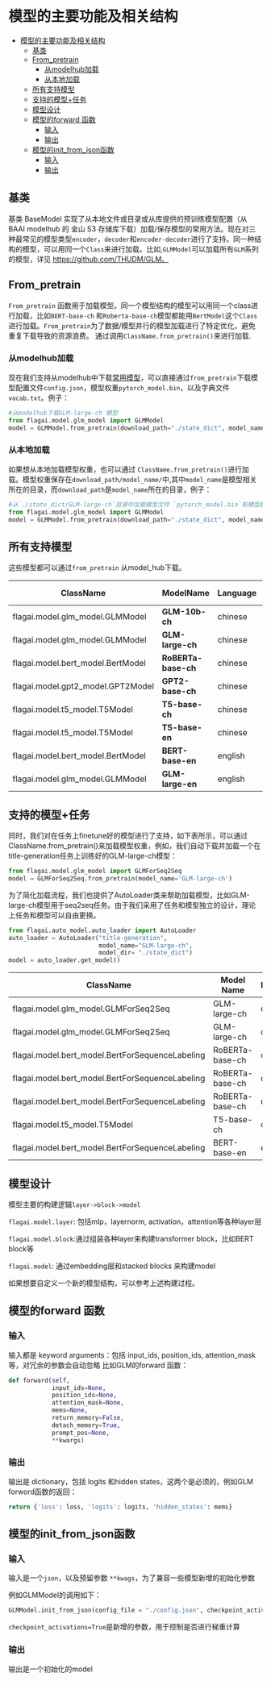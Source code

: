 # 模型的主要功能及相关结构
- [模型的主要功能及相关结构](#模型的主要功能及相关结构)
  - [基类](#基类)
  - [From_pretrain](#from_pretrain)
    - [从modelhub加载](#从modelhub加载)
    - [从本地加载](#从本地加载)
  - [所有支持模型](#所有支持模型)
  - [支持的模型+任务](#支持的模型任务)
  - [模型设计](#模型设计)
  - [模型的forward 函数](#模型的forward-函数)
    - [输入](#输入)
    - [输出](#输出)
  - [模型的init_from_json函数](#模型的init_from_json函数)
    - [输入](#输入-1)
    - [输出](#输出-1)
## 基类

基类 BaseModel 实现了从本地文件或目录或从库提供的预训练模型配置（从BAAI modelhub 的 金山 S3 存储库下载）加载/保存模型的常用方法。现在对三种最常见的模型类型`encoder`，`decoder`和`encoder-decoder`进行了支持。同一种结构的模型，可以用同一个`Class`来进行加载。比如,`GLMModel`可以加载所有`GLM`系列的模型，详见 https://github.com/THUDM/GLM。

## From_pretrain

`From_pretrain` 函数用于加载模型。同一个模型结构的模型可以用同一个class进行加载，比如`BERT-base-ch` 和`Roberta-base-ch`模型都能用`BertModel`这个`Class`进行加载。`From_pretrain`为了数据/模型并行的模型加载进行了特定优化，避免重复下载导致的资源浪费。
通过调用`ClassName.from_pretrain()`来进行加载.
### 从modelhub加载
现在我们支持从modelhub中下载[常用模型](#所有支持模型)，可以直接通过`from_pretrain`下载模型配置文件`config.json`，模型权重`pytorch_model.bin`，以及字典文件`vocab.txt`。例子：
```python
#从modelhub下载GLM-large-ch 模型
from flagai.model.glm_model import GLMModel
model = GLMModel.from_pretrain(download_path="./state_dict", model_name="GLM-large-ch")
```
### 从本地加载
如果想从本地加载模型权重，也可以通过 `ClassName.from_pretrain()`进行加载。模型权重保存在`download_path/model_name/`中,其中`model_name`是模型相关所在的目录，而`download_path`是`model_name`所在的目录，例子：

```python
#从`./state_dict/GLM-large-ch`目录中加载模型文件 `pytorch_model.bin`和模型配置文件 `config.json`。
from flagai.model.glm_model import GLMModel
model = GLMModel.from_pretrain(download_path="./state_dict", model_name="GLM-large-ch")
```
## 所有支持模型
这些模型都可以通过`from_pretrain` 从model_hub下载。

| ClassName                         | ModelName           | Language | Model Type |
|-----------------------------------|---------------------|----------|------------|
| flagai.model.glm_model.GLMModel   | **GLM-10b-ch**      | chinese  | encoder    |
| flagai.model.glm_model.GLMModel   | **GLM-large-ch**    | chinese  | encoder    |
| flagai.model.bert_model.BertModel | **RoBERTa-base-ch** | chinese  | encoder    |
| flagai.model.gpt2_model.GPT2Model | **GPT2-base-ch**    | chinese  | decoder    |
| flagai.model.t5_model.T5Model     | **T5-base-ch**      | chinese  | enc2dec    |
| flagai.model.t5_model.T5Model     | **T5-base-en**      | chinese  | enc2dec    |
| flagai.model.bert_model.BertModel | **BERT-base-en**    | english  | encoder    |
| flagai.model.glm_model.GLMModel   | **GLM-large-en**    | english  | encoder    |

## 支持的模型+任务
同时，我们对在任务上finetune好的模型进行了支持，如下表所示，可以通过ClassName.from_pretrain()来加载模型权重，例如，我们自动下载并加载一个在title-generation任务上训练好的GLM-large-ch模型：
```python
from flagai.model.glm_model import GLMForSeq2Seq
model = GLMForSeq2Seq.from_pretrain(model_name='GLM-large-ch')
```
为了简化加载流程，我们也提供了AutoLoader类来帮助加载模型，比如GLM-large-ch模型用于seq2seq任务。由于我们采用了任务和模型独立的设计，理论上任务和模型可以自由更换。
```python
from flagai.auto_model.auto_loader import AutoLoader
auto_loader = AutoLoader("title-generation",
                         model_name="GLM-large-ch",
                         model_dir= "./state_dict")
model = auto_loader.get_model()
```
| ClassName                                       | Model Name      | language | Task              |
|-------------------------------------------------|-----------------|----------|-------------------|
| flagai.model.glm_model.GLMForSeq2Seq            | GLM-large-ch    | chinese  | **title generation**  |
| flagai.model.glm_model.GLMForSeq2Seq            | GLM-large-ch    | chinese  | **poetry generation** |
| flagai.model.bert_model.BertForSequenceLabeling | RoBERTa-base-ch | chinese  | **title generation**  |
| flagai.model.bert_model.BertForSequenceLabeling | RoBERTa-base-ch | chinese  | **NER**               |
| flagai.model.bert_model.BertForSequenceLabeling | RoBERTa-base-ch | chinese  | **semantic matching** |
| flagai.model.t5_model.T5Model                   | T5-base-ch      | chinese  | **title generation**  |
| flagai.model.bert_model.BertForSequenceLabeling | BERT-base-en    | english  | **title gneration**   |

## 模型设计
模型主要的构建逻辑`layer->block->model`

`flagai.model.layer`: 包括mlp，layernorm, activation，attention等各种layer层

`flagai.model.block`:通过组装各种layer来构建transformer block，比如BERT block等

`flagai.model`: 通过embedding层和stacked blocks 来构建model

如果想要自定义一个新的模型结构，可以参考上述构建过程。

## 模型的forward 函数
### 输入
输入都是 keyword arguments：包括 input_ids, position_ids, attention_mask等，对冗余的参数会自动忽略
比如GLM的forward 函数：
```python
def forward(self,
            input_ids=None,
            position_ids=None,
            attention_mask=None,
            mems=None,
            return_memory=False,
            detach_memory=True,
            prompt_pos=None,
            **kwargs)
```
### 输出
输出是 dictionary，包括 logits 和hidden states，这两个是必须的，例如GLM forword函数的返回：
```python
return {'loss': loss, 'logits': logits, 'hidden_states': mems}
```
## 模型的init_from_json函数
### 输入
输入是一个`json`，以及预留参数 `**kwags`，为了兼容一些模型新增的初始化参数

例如GLMModel的调用如下：
```python
GLMModel.init_from_json(config_file = "./config.json", checkpoint_activations=True)
```
`checkpoint_activations=True`是新增的参数，用于控制是否进行梯重计算
### 输出
输出是一个初始化的model